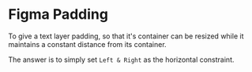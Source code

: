 # Figma Padding

To give a text layer padding, so that it's container can be resized while it maintains a constant distance from its container.

The answer is to simply set `Left & Right` as the horizontal constraint.